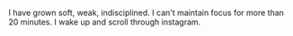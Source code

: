I have grown soft, weak, indisciplined. I can't maintain focus for more than 20 minutes. I wake up and scroll through instagram. 